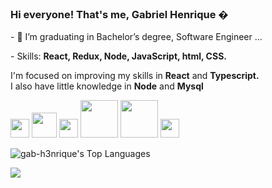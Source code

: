 ### Hi everyone! That's me, Gabriel Henrique �

<div align="left">
  <div>
    <p>- 🌱 I’m graduating in Bachelor’s degree, Software Engineer ...</p>
    <!-- 
    <p>- And currently looking for a job in <strong>front-end</strong> ...</p>
    -->
    <p>- Skills: <strong> React, Redux, Node, JavaScript, html, CSS. </strong></p>
  </div>
  <div>
    <p>I'm focused on improving my skills in <strong>React</strong> and <strong>Typescript.</strong><br> I also have little knowledge in <strong>Node</strong> and <strong>Mysql</strong></>
    <p></p>

  </div>
</div>  

<div align="left">
    <div>
    <img height="30" width="30" src="https://cdn.jsdelivr.net/gh/devicons/devicon/icons/typescript/typescript-original.svg" />
    <img height="40" width="40" src="https://cdn.jsdelivr.net/gh/devicons/devicon/icons/react/react-original-wordmark.svg" />
    <img height="30" width="30" src="https://cdn.jsdelivr.net/gh/devicons/devicon/icons/redux/redux-original.svg" />
    <img height="60" width="60" src="https://cdn.jsdelivr.net/gh/devicons/devicon/icons/nodejs/nodejs-original-wordmark.svg" />
    <img height="60" width="60" src="https://cdn.jsdelivr.net/gh/devicons/devicon/icons/mysql/mysql-original-wordmark.svg" />
    <img height="30" width="30" src="https://cdn.jsdelivr.net/gh/devicons/devicon/icons/javascript/javascript-original.svg" />
  </div>
  <div>
  
  ![gab-h3nrique's Top Languages](https://github-readme-stats.vercel.app/api/top-langs/?username=gab-h3nrique&theme=vue-dark&show_icons=true&hide_border=true&layout=compact)
  </div>

</div>
<div>
 <a style ="border-radius:20px" href="https://www.linkedin.com/in/gabriel-henrique-47ab76188" target="_blank"><img src="https://img.shields.io/badge/LinkedIn-0077B5?style=for-the-badge&logo=linkedin&logoColor=white" target="_blank"></a>
</div>

<!--

 <div align="right">
  
  
![gab-h3nrique's Stats](https://github-readme-stats.vercel.app/api?username=gab-h3nrique&theme=vue-dark&show_icons=true&hide_border=true&count_private=true)


</div>

<div align="center">
  <h3><p align="center">Visitors Count</p> 
  <p align="center">
      <img alingn="center" src="https://profile-counter.glitch.me/gab-h3nrique/count.svg"/>
  </p>
</div> 

